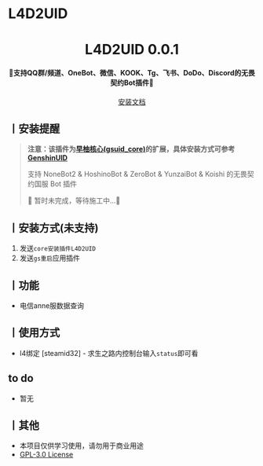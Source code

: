 
<!-- markdownlint-disable MD033 -->
# L4D2UID

<!-- <p align="center">
  <a href="https://github.com/Agnes4m/L4D2UID"><img src="./img/logo.png" width="256" height="256" alt="L4D2UID"></a>
</p> -->
<h1 align = "center">L4D2UID 0.0.1</h1>
<h4 align = "center">🚧支持QQ群/频道、OneBot、微信、KOOK、Tg、飞书、DoDo、Discord的无畏契约Bot插件🚧</h4>
<div align = "center">
        <a href="http://docs.gsuid.gbots.work/#/" target="_blank">安装文档</a>
</div>

## 丨安装提醒

> **注意：该插件为[早柚核心(gsuid_core)](https://github.com/Genshin-bots/gsuid_core)的扩展，具体安装方式可参考[GenshinUID](https://github.com/KimigaiiWuyi/GenshinUID)**
>
> 支持 NoneBot2 & HoshinoBot & ZeroBot & YunzaiBot & Koishi 的无畏契约国服 Bot 插件
>
> 🚧 暂时未完成，等待施工中...🚧

## 丨安装方式(未支持)

1. 发送`core安装插件L4D2UID`
2. 发送`gs重启`应用插件

## 丨功能

- 电信anne服数据查询

## 丨使用方式

- l4绑定 [steamid32] - 求生之路内控制台输入`status`即可看

## to do

- 暂无

## 丨其他

- 本项目仅供学习使用，请勿用于商业用途
- [GPL-3.0 License](https://github.com/Agnes4m/L4D2UID/blob/master/LICENSE)
